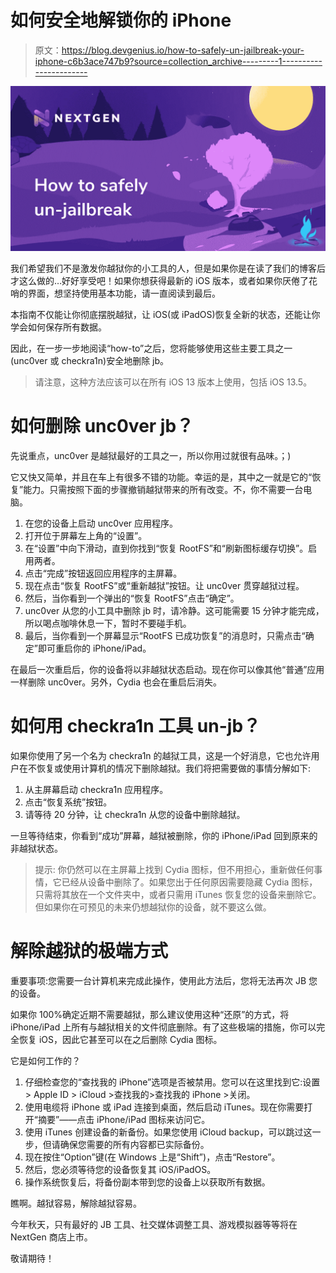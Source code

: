 # 如何安全地解锁你的 iPhone

> 原文：<https://blog.devgenius.io/how-to-safely-un-jailbreak-your-iphone-c6b3ace747b9?source=collection_archive---------1----------------------->

![](img/2f0e32b578a1b06b9aafd8bc9f64fb22.png)

我们希望我们不是激发你越狱你的小工具的人，但是如果你是在读了我们的博客后才这么做的…好好享受吧！如果你想获得最新的 iOS 版本，或者如果你厌倦了花哨的界面，想坚持使用基本功能，请一直阅读到最后。

本指南不仅能让你彻底摆脱越狱，让 iOS(或 iPadOS)恢复全新的状态，还能让你学会如何保存所有数据。

因此，在一步一步地阅读“how-to”之后，您将能够使用这些主要工具之一(unc0ver 或 checkra1n)安全地删除 jb。

> 请注意，这种方法应该可以在所有 iOS 13 版本上使用，包括 iOS 13.5。

# 如何删除 unc0ver jb？

先说重点，unc0ver 是越狱最好的工具之一，所以你用过就很有品味。；)

它又快又简单，并且在车上有很多不错的功能。幸运的是，其中之一就是它的“恢复”能力。只需按照下面的步骤撤销越狱带来的所有改变。不，你不需要一台电脑。

1.  在您的设备上启动 unc0ver 应用程序。
2.  打开位于屏幕左上角的“设置”。
3.  在“设置”中向下滑动，直到你找到“恢复 RootFS”和“刷新图标缓存切换”。启用两者。
4.  点击“完成”按钮返回应用程序的主屏幕。
5.  现在点击“恢复 RootFS”或“重新越狱”按钮。让 unc0ver 贯穿越狱过程。
6.  然后，当你看到一个弹出的“恢复 RootFS”点击“确定”。
7.  unc0ver 从您的小工具中删除 jb 时，请冷静。这可能需要 15 分钟才能完成，所以喝点咖啡休息一下，暂时不要碰手机。
8.  最后，当你看到一个屏幕显示“RootFS 已成功恢复”的消息时，只需点击“确定”即可重启你的 iPhone/iPad。

在最后一次重启后，你的设备将以非越狱状态启动。现在你可以像其他“普通”应用一样删除 unc0ver。另外，Cydia 也会在重启后消失。

# 如何用 checkra1n 工具 un-jb？

如果你使用了另一个名为 checkra1n 的越狱工具，这是一个好消息，它也允许用户在不恢复或使用计算机的情况下删除越狱。我们将把需要做的事情分解如下:

1.  从主屏幕启动 checkra1n 应用程序。
2.  点击“恢复系统”按钮。
3.  请等待 20 分钟，让 checkra1n 从您的设备中删除越狱。

一旦等待结束，你看到“成功”屏幕，越狱被删除，你的 iPhone/iPad 回到原来的非越狱状态。

> 提示:
> 你仍然可以在主屏幕上找到 Cydia 图标，但不用担心，重新做任何事情，它已经从设备中删除了。如果您出于任何原因需要隐藏 Cydia 图标，只需将其放在一个文件夹中，或者只需用 iTunes 恢复您的设备来删除它。但如果你在可预见的未来仍想越狱你的设备，就不要这么做。

# 解除越狱的极端方式

重要事项:您需要一台计算机来完成此操作，使用此方法后，您将无法再次 JB 您的设备。

如果你 100%确定近期不需要越狱，那么建议使用这种“还原”的方式，将 iPhone/iPad 上所有与越狱相关的文件彻底删除。有了这些极端的措施，你可以完全恢复 iOS，因此它甚至可以在之后删除 Cydia 图标。

它是如何工作的？

1.  仔细检查您的“查找我的 iPhone”选项是否被禁用。您可以在这里找到它:设置> Apple ID > iCloud >查找我的>查找我的 iPhone >关闭。
2.  使用电缆将 iPhone 或 iPad 连接到桌面，然后启动 iTunes。现在你需要打开“摘要”——点击 iPhone/iPad 图标来访问它。
3.  使用 iTunes 创建设备的新备份。如果您使用 iCloud backup，可以跳过这一步，但请确保您需要的所有内容都已实际备份。
4.  现在按住“Option”键(在 Windows 上是“Shift”)，点击“Restore”。
5.  然后，您必须等待您的设备恢复其 iOS/iPadOS。
6.  操作系统恢复后，将备份副本带到您的设备上以获取所有数据。

瞧啊。越狱容易，解除越狱容易。

今年秋天，只有最好的 JB 工具、社交媒体调整工具、游戏模拟器等等将在 NextGen 商店上市。

敬请期待！